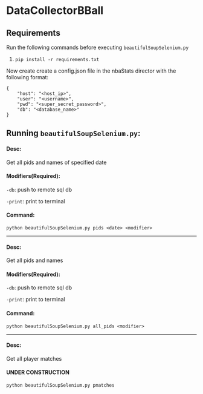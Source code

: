 # DataCollectorBBall

## Requirements

Run the following commands before executing `beautifulSoupSelenium.py`

1. `pip install -r requirements.txt`

Now create create a config.json file in the nbaStats director with the following format:

```
{
    "host": "<host_ip>",
    "user": "<username>",
    "pwd": "<super_secret_password>",
    "db": "<database_name>"
}
```

## Running `beautifulSoupSelenium.py`:

#### Desc: 

Get all pids and names of specified date
#### Modifiers(Required):

`-db`: push to remote sql db


`-print`: print to terminal
#### Command:


`python beautifulSoupSelenium.py pids <date> <modifier>`

---

#### Desc: 

Get all pids and names
#### Modifiers(Required):

`-db`: push to remote sql db 


`-print`: print to terminal
#### Command:


`python beautifulSoupSelenium.py all_pids <modifier>`

---

#### Desc: 

Get all player matches
#### UNDER CONSTRUCTION

`python beautifulSoupSelenium.py pmatches`